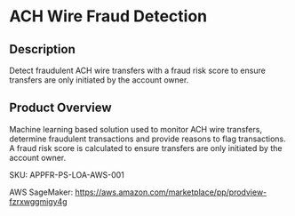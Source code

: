 # ACH Wire Fraud Detection

## Description
Detect fraudulent ACH wire transfers with a fraud risk score to ensure transfers are only initiated by the account owner. 

## Product Overview
Machine learning based solution used to monitor ACH wire transfers, determine fraudulent transactions and provide reasons to flag transactions. A fraud risk score is calculated to ensure transfers are only initiated by the account owner. 

SKU: APPFR-PS-LOA-AWS-001

AWS SageMaker: https://aws.amazon.com/marketplace/pp/prodview-fzrxwggmigy4g

